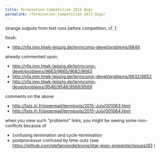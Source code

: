 ```yaml
---
title: Termination Competition 2015 Bugs
permalink: /Termination_Competition_2015_Bugs/
---
```


strange outputs from test runs before competition, cf. [1](http://lists.lri.fr/pipermail/termtools/2015-July/001062.html)

fresh:

-   <http://nfa.imn.htwk-leipzig.de/termcomp-devel/problems/9848>

already commented upon:

-   <http://nfa.imn.htwk-leipzig.de/termcomp-devel/problems/9663/9665/9682/9683>
-   <http://nfa.imn.htwk-leipzig.de/termcomp-devel/problems/9632/9652>
-   <http://nfa.imn.htwk-leipzig.de/termcomp-devel/problems/9546/9548/9568/9569>

comments on the above

-   <http://lists.lri.fr/pipermail/termtools/2015-July/001063.html>
-   <http://lists.lri.fr/pipermail/termtools/2015-July/001064.html>

when you view such "problems" links, you might be seeing some non-conflicts because of

-   confusing termination and cycle-termination
-   postprocessor confused by time-outs (see <https://github.com/stefanvonderkrone/star-exec-presenter/issues/93> )
